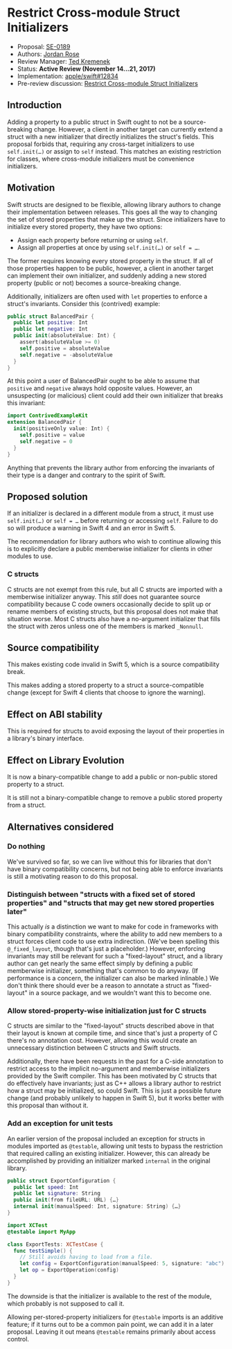 # Restrict Cross-module Struct Initializers

* Proposal: [SE-0189](0189-restrict-cross-module-struct-initializers.md)
* Authors: [Jordan Rose](https://github.com/jrose-apple)
* Review Manager: [Ted Kremenek](https://github.com/tkremenek)
* Status: **Active Review (November 14...21, 2017)**
* Implementation: [apple/swift#12834](https://github.com/apple/swift/pull/12834)
* Pre-review discussion: [Restrict Cross-module Struct Initializers](https://lists.swift.org/pipermail/swift-evolution/Week-of-Mon-20171002/040261.html)

<!--
*During the review process, add the following fields as needed:*

* Decision Notes: [Rationale](https://lists.swift.org/pipermail/swift-evolution/), [Additional Commentary](https://lists.swift.org/pipermail/swift-evolution/)
* Bugs: [SR-NNNN](https://bugs.swift.org/browse/SR-NNNN), [SR-MMMM](https://bugs.swift.org/browse/SR-MMMM)
* Previous Revision: [1](https://github.com/apple/swift-evolution/blob/...commit-ID.../proposals/NNNN-filename.md)
* Previous Proposal: [SE-XXXX](XXXX-filename.md)
-->

## Introduction

Adding a property to a public struct in Swift ought to not be a source-breaking change. However, a client in another target can currently extend a struct with a new initializer that directly initializes the struct's fields. This proposal forbids that, requiring any cross-target initializers to use `self.init(…)` or assign to `self` instead. This matches an existing restriction for classes, where cross-module initializers must be convenience initializers.


## Motivation

Swift structs are designed to be flexible, allowing library authors to change their implementation between releases. This goes all the way to changing the set of stored properties that make up the struct. Since initializers have to initialize every stored property, they have two options:

- Assign each property before returning or using `self`.
- Assign all properties at once by using `self.init(…)` or `self = …`.

The former requires knowing every stored property in the struct. If all of those properties happen to be public, however, a client in another target can implement their own initializer, and suddenly adding a new stored property (public or not) becomes a source-breaking change.

Additionally, initializers are often used with `let` properties to enforce a struct's invariants. Consider this (contrived) example:

```swift
public struct BalancedPair {
  public let positive: Int
  public let negative: Int
  public init(absoluteValue: Int) {
    assert(absoluteValue >= 0)
    self.positive = absoluteValue
    self.negative = -absoluteValue
  }
}
```

At this point a user of BalancedPair ought to be able to assume that `positive` and `negative` always hold opposite values. However, an unsuspecting (or malicious) client could add their own initializer that breaks this invariant:

```swift
import ContrivedExampleKit
extension BalancedPair {
  init(positiveOnly value: Int) {
    self.positive = value
    self.negative = 0
  }
}
```

Anything that prevents the library author from enforcing the invariants of their type is a danger and contrary to the spirit of Swift.


## Proposed solution

If an initializer is declared in a different module from a struct, it must use `self.init(…)` or `self = …` before returning or accessing `self`. Failure to do so will produce a warning in Swift 4 and an error in Swift 5.

The recommendation for library authors who wish to continue allowing this is to explicitly declare a public memberwise initializer for clients in other modules to use.


### C structs

C structs are not exempt from this rule, but all C structs are imported with a memberwise initializer anyway. This *still* does not guarantee source compatibility because C code owners occasionally decide to split up or rename members of existing structs, but this proposal does not make that situation worse. Most C structs also have a no-argument initializer that fills the struct with zeros unless one of the members is marked `_Nonnull`.


## Source compatibility

This makes existing code invalid in Swift 5, which is a source compatibility break.

This makes adding a stored property to a struct a source-compatible change (except for Swift 4 clients that choose to ignore the warning).


## Effect on ABI stability

This is required for structs to avoid exposing the layout of their properties in a library's binary interface.


## Effect on Library Evolution

It is now a binary-compatible change to add a public or non-public stored property to a struct.

It is still not a binary-compatible change to remove a public stored property from a struct.


## Alternatives considered

### Do nothing

We've survived so far, so we can live without this for libraries that don't have binary compatibility concerns, but not being able to enforce invariants is still a motivating reason to do this proposal.


### Distinguish between "structs with a fixed set of stored properties" and "structs that may get new stored properties later"

This actually *is* a distinction we want to make for code in frameworks with binary compatibility constraints, where the ability to add new members to a struct forces client code to use extra indirection. (We've been spelling this `@_fixed_layout`, though that's just a placeholder.) However, enforcing invariants may still be relevant for such a "fixed-layout" struct, and a library author can get nearly the same effect simply by defining a public memberwise initializer, something that's common to do anyway. (If performance is a concern, the initializer can also be marked inlinable.) We don't think there should ever be a reason to annotate a struct as "fixed-layout" in a source package, and we wouldn't want this to become one.


### Allow stored-property-wise initialization just for C structs

C structs are similar to the "fixed-layout" structs described above in that their layout is known at compile time, and since that's just a property of C there's no annotation cost. However, allowing this would create an unnecessary distinction between C structs and Swift structs.

Additionally, there have been requests in the past for a C-side annotation to restrict access to the implicit no-argument and memberwise initializers provided by the Swift compiler. This has been motivated by C structs that do effectively have invariants; just as C++ allows a library author to restrict how a struct may be initialized, so could Swift. This is just a possible future change (and probably unlikely to happen in Swift 5), but it works better with this proposal than without it.


### Add an exception for unit tests

An earlier version of the proposal included an exception for structs in modules imported as `@testable`, allowing unit tests to bypass the restriction that required calling an existing initializer. However, this can already be accomplished by providing an initializer marked `internal` in the original library.

```swift
public struct ExportConfiguration {
  public let speed: Int
  public let signature: String
  public init(from fileURL: URL) {…}
  internal init(manualSpeed: Int, signature: String) {…}
}
```

```swift
import XCTest
@testable import MyApp

class ExportTests: XCTestCase {
  func testSimple() {
    // Still avoids having to load from a file.
    let config = ExportConfiguration(manualSpeed: 5, signature: "abc")
    let op = ExportOperation(config)
  }
}
```

The downside is that the initializer is available to the rest of the module, which probably is not supposed to call it.

Allowing per-stored-property initializers for `@testable` imports is an additive feature; if it turns out to be a common pain point, we can add it in a later proposal. Leaving it out means `@testable` remains primarily about access control.
